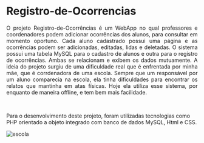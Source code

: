 # Registro-de-Ocorrencias

<p align="justify">O projeto Registro-de-Ocorrências é um WebApp no qual professores e coordenadores podem adicionar ocorrências dos alunos, para consultar em momento oportuno. Cada aluno cadastrado possui uma página e as ocorrências podem ser adicionadas, editadas, lidas e deletadas. O sistema possui uma tabela MySQL para o cadastro de alunos e outra para o registro de ocorrências. Ambas se relacionam e exibem os dados mutuamente. A ideia do projeto surgiu de uma dificuldade real que é enfrentada por minha mãe, que é corrdenadora de uma escola. Sempre que um responsável por um aluno comparecia na escola, ela tinha dificuldades para encontrar os relatos que mantinha em atas físicas. Hoje ela utiliza esse sistema, por enquanto de maneira offline, e tem bem mais facilidade.</p><br>

Para o desenvolvimento deste projeto, foram utilizadas tecnologias como PHP orientado a objeto integrado com banco de dados MySQL, Html e CSS.<br>

![escola](https://user-images.githubusercontent.com/98974444/186939551-f822d98f-7ca6-473c-a372-f51e64401214.gif)
